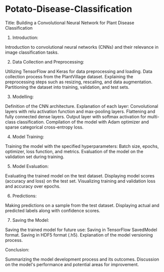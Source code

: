 # Potato-Disease-Classification
Title: Building a Convolutional Neural Network for Plant Disease Classification

1. Introduction:


Introduction to convolutional neural networks (CNNs) and their relevance in image classification tasks.

2. Data Collection and Preprocessing:

Utilizing TensorFlow and Keras for data preprocessing and loading.
Data collection process from the PlantVillage dataset.
Explaining the preprocessing steps such as resizing, rescaling, and data augmentation.
Partitioning the dataset into training, validation, and test sets.

3. Modelling:

Definition of the CNN architecture.
Explanation of each layer:
Convolutional layers with relu activation function and max-pooling layers.
Flattening and fully connected dense layers.
Output layer with softmax activation for multi-class classification.
Compilation of the model with Adam optimizer and sparse categorical cross-entropy loss.

4. Model Training:

Training the model with the specified hyperparameters:
Batch size, epochs, optimizer, loss function, and metrics.
Evaluation of the model on the validation set during training.

5. Model Evaluation:

Evaluating the trained model on the test dataset.
Displaying model scores (accuracy and loss) on the test set.
Visualizing training and validation loss and accuracy over epochs.

6. Predictions:

Making predictions on a sample from the test dataset.
Displaying actual and predicted labels along with confidence scores.

7. Saving the Model:

Saving the trained model for future use:
Saving in TensorFlow SavedModel format.
Saving in HDF5 format (.h5).
Explanation of the model versioning process.

Conclusion:

Summarizing the model development process and its outcomes.
Discussion on the model's performance and potential areas for improvement.
